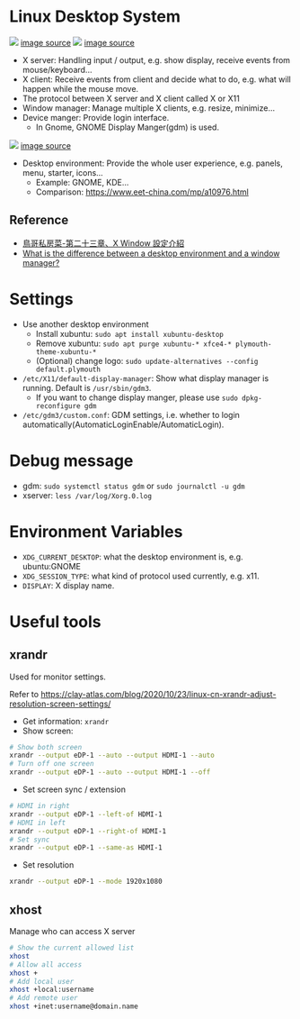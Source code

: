 # Linux Desktop System

![](https://www.cv.nrao.edu/~pmurphy/Talks/gnome/gnome-fig1.png)
[image source](https://www.cv.nrao.edu/~pmurphy/Talks/gnome/allparts.shtml)
![](https://i.stack.imgur.com/MAB7Y.png)
[image source](https://qastack.cn/unix/345344/difference-between-xorg-and-gnome-kde-xfce)

* X server: Handling input / output, e.g. show display, receive events from mouse/keyboard...
* X client: Receive events from client and decide what to do, e.g. what will happen while the mouse move.
* The protocol between X server and X client called X or X11
* Window manager: Manage multiple X clients, e.g. resize, minimize...
* Device manger: Provide login interface.
  - In Gnome, GNOME Display Manger(gdm) is used.

![](https://www.cv.nrao.edu/~pmurphy/Talks/gnome/gnome-fig2.png)
[image source](https://www.cv.nrao.edu/~pmurphy/Talks/gnome/allparts.shtml)

* Desktop environment: Provide the whole user experience, e.g. panels, menu, starter, icons...
  - Example: GNOME, KDE...
  - Comparison: https://www.eet-china.com/mp/a10976.html

## Reference
* [鳥哥私房菜-第二十三章、X Window 設定介紹](http://linux.vbird.org/linux_basic/0590xwindow.php)
* [What is the difference between a desktop environment and a window manager?](https://askubuntu.com/questions/18078/what-is-the-difference-between-a-desktop-environment-and-a-window-manager)

# Settings

* Use another desktop environment
  - Install xubuntu: `sudo apt install xubuntu-desktop`
  - Remove xubuntu: `sudo apt purge xubuntu-* xfce4-* plymouth-theme-xubuntu-*`
  - (Optional) change logo: `sudo update-alternatives --config default.plymouth`
* `/etc/X11/default-display-manager`: Show what display manager is running. Default is `/usr/sbin/gdm3`.
  - If you want to change display manger, please use `sudo dpkg-reconfigure gdm`
* `/etc/gdm3/custom.conf`: GDM settings, i.e. whether to login automatically(AutomaticLoginEnable/AutomaticLogin).

# Debug message

* gdm: `sudo systemctl status gdm` or `sudo journalctl -u gdm`
* xserver: `less /var/log/Xorg.0.log`

# Environment Variables

* `XDG_CURRENT_DESKTOP`: what the desktop environment is, e.g. ubuntu:GNOME
* `XDG_SESSION_TYPE`: what kind of protocol used currently, e.g. x11.
* `DISPLAY`: X display name.

# Useful tools

## xrandr

Used for monitor settings.

Refer to https://clay-atlas.com/blog/2020/10/23/linux-cn-xrandr-adjust-resolution-screen-settings/

* Get information: `xrandr`
* Show screen:
```bash
# Show both screen
xrandr --output eDP-1 --auto --output HDMI-1 --auto
# Turn off one screen
xrandr --output eDP-1 --auto --output HDMI-1 --off
```
* Set screen sync / extension
```bash
# HDMI in right
xrandr --output eDP-1 --left-of HDMI-1
# HDMI in left
xrandr --output eDP-1 --right-of HDMI-1
# Set sync
xrandr --output eDP-1 --same-as HDMI-1
```
* Set resolution
```bash
xrandr --output eDP-1 --mode 1920x1080
```

## xhost

Manage who can access X server

```bash
# Show the current allowed list
xhost
# Allow all access
xhost +
# Add local user
xhost +local:username
# Add remote user
xhost +inet:username@domain.name
```
